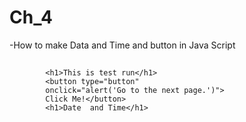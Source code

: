 # Ch_4
-How to make Data and Time and button in Java Script
## 	<body>
            <h1>This is test run</h1>
            <button type="button"
            onclick="alert('Go to the next page.')">
            Click Me!</button>
            <h1>Date  and Time</h1>
<script type="text/javascript">
            now= new Date();
            localtime = now.toString();
            utctime = now.toGMTString();
            document.write("<p><stron> Local time:</strong> " + localtime + "</p>");
            document.write("<p><strong>UTC time:</strong> "+ utctime +
            "</p>");
            hours = now.getHours();
            mins = now.getMinutes();
            secs = now.getSeconds();
            milsec = now.getMilliseconds();
            milsec = now.getMilliseconds();
            document.write(hours + ":" + mins + ":" + secs + ":" + milsec + ":" + milsec);
            document.write("<h2>");

</script>


